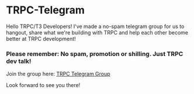# TRPC-Telegram

Hello TRPC/T3 Developers! I've made a no-spam telegram group for us to hangout, share what we're building with TRPC and help each other become better at TRPC development! 

### Please remember: No spam, promotion or shilling. Just TRPC dev talk!

Join the group here: [TRPC Telegram Group](https://t.me/+hHJc0ZK7WT8xNTFl)

Look forward to see you there!
